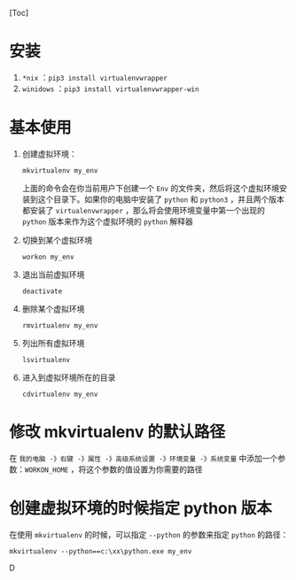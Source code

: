 [Toc]

# 安装

1. `*nix` ：`pip3 install virtualenvwrapper`
2. `winidows` ：`pip3 install virtualenvwrapper-win`

# 基本使用

1. 创建虚拟环境：

   `mkvirtualenv my_env`

   上面的命令会在你当前用户下创建一个 `Env` 的文件夹，然后将这个虚拟环境安装到这个目录下。如果你的电脑中安装了 `python` 和 `python3` ，并且两个版本都安装了 `virtualenvwrapper`  ，那么将会使用环境变量中第一个出现的 `python` 版本来作为这个虚拟环境的 `python` 解释器

2. 切换到某个虚拟环境

   `workon my_env`

3. 退出当前虚拟环境

   `deactivate`

4. 删除某个虚拟环境

   `rmvirtualenv my_env`

5. 列出所有虚拟环境

   `lsvirtualenv`

6. 进入到虚拟环境所在的目录

   `cdvirtualenv my_env`

# 修改 mkvirtualenv 的默认路径

在 `我的电脑 -》右键 -》属性 -》高级系统设置 -》环境变量 -》系统变量` 中添加一个参数：`WORKON_HOME` ，将这个参数的值设置为你需要的路径

# 创建虚拟环境的时候指定 python 版本

在使用 `mkvirtualenv` 的时候，可以指定 `--python` 的参数来指定 `python` 的路径：

`mkvirtualenv --python==c:\xx\python.exe my_env`

D